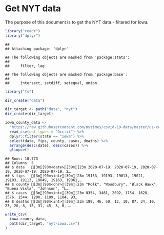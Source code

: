 Get NYT data
================

The purpose of this document is to get the NYT data - filtered for Iowa.

``` r
library("readr")
library("dplyr")
```

    ## 
    ## Attaching package: 'dplyr'

    ## The following objects are masked from 'package:stats':
    ## 
    ##     filter, lag

    ## The following objects are masked from 'package:base':
    ## 
    ##     intersect, setdiff, setequal, union

``` r
library("fs")
```

``` r
dir_create("data")

dir_target <- path("data", "nyt")
dir_create(dir_target)
```

``` r
iowa_county_data <- 
  "https://raw.githubusercontent.com/nytimes/covid-19-data/master/us-counties.csv" %>%
  read_csv(col_types = "Dcciii") %>%
  dplyr::filter(state == "Iowa") %>%
  select(date, fips, county, cases, deaths) %>%
  arrange(desc(date), desc(cases)) %>%
  glimpse()
```

    ## Rows: 10,773
    ## Columns: 5
    ## $ date   [3m[90m<date>[39m[23m 2020-07-19, 2020-07-19, 2020-07-19, 2020-07-19, 2020-07-19, 2…
    ## $ fips   [3m[90m<int>[39m[23m 19153, 19193, 19013, 19021, 19103, 19113, 19049, 19163, 19061,…
    ## $ county [3m[90m<chr>[39m[23m "Polk", "Woodbury", "Black Hawk", "Buena Vista", "Johnson", "L…
    ## $ cases  [3m[90m<int>[39m[23m 8354, 3461, 2692, 1754, 1628, 1576, 1544, 1290, 1189, 1184, 93…
    ## $ deaths [3m[90m<int>[39m[23m 189, 46, 60, 12, 10, 87, 34, 10, 23, 20, 8, 15, 31, 45, 3, 0, …

``` r
write_csv(
  iowa_county_data,
  path(dir_target, "nyt-iowa.csv")
)
```
